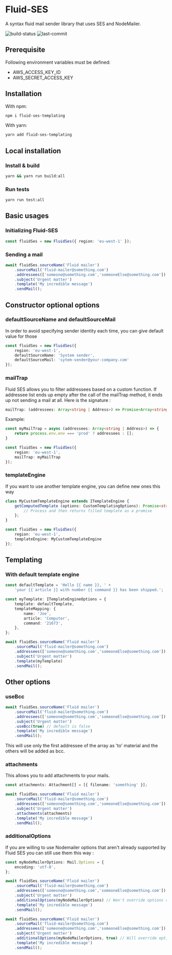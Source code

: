 # Fluid-SES

A syntax fluid mail sender library that uses SES and NodeMailer.

![build-status](https://img.shields.io/github/checks-status/neoxia/fluid-ses/master)
![last-commit](https://img.shields.io/github/last-commit/neoxia/fluid-ses)

## Prerequisite
Following environment variables must be defined:
- AWS_ACCESS_KEY_ID
- AWS_SECRET_ACCESS_KEY

## Installation

With npm:
```bash
npm i fluid-ses-templating
```
With yarn:
```bash
yarn add fluid-ses-templating
```

## Local installation

### Install & build

```bash
yarn && yarn run build:all
```

### Run tests

```bash
yarn run test:all
```

## Basic usages

### Initializing Fluid-SES

```typescript
const fluidSes = new FluidSes({ region: 'eu-west-1' });
```

### Sending a mail
```typescript
await fluidSes.sourceName('Fluid mailer')
    .sourceMail('fluid-mailer@something.com')
    .addressees(['someone@something.com','someoneElse@something.com'])
    .subject('Urgent matter')
    .template('My incredible message')
    .sendMail();
```

## Constructor optional options

### defaultSourceName and defaultSourceMail
In order to avoid specifying sender identity each time, you can give default value for those

```typescript
const fluidSes = new FluidSes({
    region: 'eu-west-1',
    defaultSourceName: 'System sender',
    defaultSourceMail: 'sytem-sender@your-company.com'
});
```

### mailTrap
Fluid SES allows you to filter addressees based on a custom function. If addressee list ends up empty after the call of the mailTrap method, it ends up not sending a mail at all.
Here is the signature :
```typescript
mailTrap: (addressees: Array<string | Address>) => Promise<Array<string | Address>>;
```

Example:
```typescript
const myMailTrap = async (addressees: Array<string | Address>) => {
    return process.env.env === 'prod' ? addressees : [];
}

const fluidSes = new FluidSes({
    region: 'eu-west-1',
    mailTrap: myMailTrap
});
```

### templateEngine
If you want to use another template engine, you can define new ones this way

```typescript
class MyCustomTemplateEngine extends ITemplateEngine {
    getComputedTemplate (options: CustomTemplatingOptions): Promise<string> {
        // Process and then returns filled template as a promise
    };
}

const fluidSes = new FluidSes({
    region: 'eu-west-1',
    templateEngine: MyCustomTemplateEngine
});
```


## Templating

### With default template engine
```typescript
const defaultTemplate = 'Hello {{ name }}, ' +
    'your {{ article }} with number {{ command }} has been shipped.';

const myTemplate: ITemplateEngineOptions = {
    template: defaultTemplate,
    templateMapping: {
        name: 'Joe',
        article: 'Computer',
        command: '21673',
    },
};

await fluidSes.sourceName('Fluid mailer')
    .sourceMail('fluid-mailer@something.com')
    .addressees(['someone@something.com','someoneElse@something.com'])
    .subject('Urgent matter')
    .template(myTemplate)
    .sendMail();
```

## Other options

### useBcc

```typescript
await fluidSes.sourceName('Fluid mailer')
    .sourceMail('fluid-mailer@something.com')
    .addressees(['someone@something.com','someoneElse@something.com'])
    .subject('Urgent matter')
    .useBcc(true) // default is false
    .template('My incredible message')
    .sendMail();
```
This will use only the first addressee of the array as 'to' material and the others will be added as bcc.

### attachments
This allows you to add attachments to your mails.
```typescript
const attachments: Attachment[] = [{ filename: 'something' }];

await fluidSes.sourceName('Fluid mailer')
    .sourceMail('fluid-mailer@something.com')
    .addressees(['someone@something.com','someoneElse@something.com'])
    .subject('Urgent matter')
    .attachments(attachments)
    .template('My incredible message')
    .sendMail();
```

### additionalOptions
If you are willing to use Nodemailer options that aren't already supported by Fluid SES you can still use them this way :

```typescript
const myNodeMailerOptions: Mail.Options = {
    encoding: 'utf-8',
};

await fluidSes.sourceName('Fluid mailer')
    .sourceMail('fluid-mailer@something.com')
    .addressees(['someone@something.com','someoneElse@something.com'])
    .subject('Urgent matter')
    .additionalOptions(myNodeMailerOptions) // Won't override options comming natively from Fluid SES
    .template('My incredible message')
    .sendMail();

await fluidSes.sourceName('Fluid mailer')
    .sourceMail('fluid-mailer@something.com')
    .addressees(['someone@something.com','someoneElse@something.com'])
    .subject('Urgent matter')
    .additionalOptions(myNodeMailerOptions, true) // Will override options comming natively from Fluid SES
    .template('My incredible message')
    .sendMail();
```
